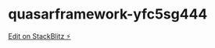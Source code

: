 # quasarframework-yfc5sg444

[Edit on StackBlitz ⚡️](https://stackblitz.com/edit/quasarframework-yfc5sg)
